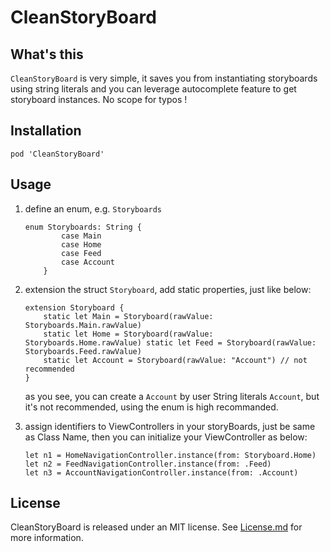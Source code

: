 # CleanStoryBoard

## What's this
`CleanStoryBoard` is very simple, it saves you from instantiating storyboards using string literals and you can leverage autocomplete feature to get storyboard instances. No scope for typos !

## Installation
`pod 'CleanStoryBoard'`

## Usage
1. define an enum, e.g. `Storyboards`  
    ```
    enum Storyboards: String {
            case Main
            case Home
            case Feed
            case Account
        }
    ```

2. extension the struct `Storyboard`,  add static properties, just like below: 
    ```
    extension Storyboard { 
        static let Main = Storyboard(rawValue: Storyboards.Main.rawValue)
        static let Home = Storyboard(rawValue: Storyboards.Home.rawValue) static let Feed = Storyboard(rawValue: Storyboards.Feed.rawValue)
        static let Account = Storyboard(rawValue: "Account") // not recommended
    }
    ```
    as you see, you can create a `Account` by user String literals `Account`, but it's not recommended, using the enum is high recommanded.

3. assign identifiers to ViewControllers in your storyBoards, just be same as Class Name, then you can initialize your ViewController as below:
    ```
    let n1 = HomeNavigationController.instance(from: Storyboard.Home)
    let n2 = FeedNavigationController.instance(from: .Feed)
    let n3 = AccountNavigationController.instance(from: .Account)
    ```

## License
CleanStoryBoard is released under an MIT license. See [License.md](https://github.com/srv7/CleanStroyBoard/blob/master/LICENSE) for more information.